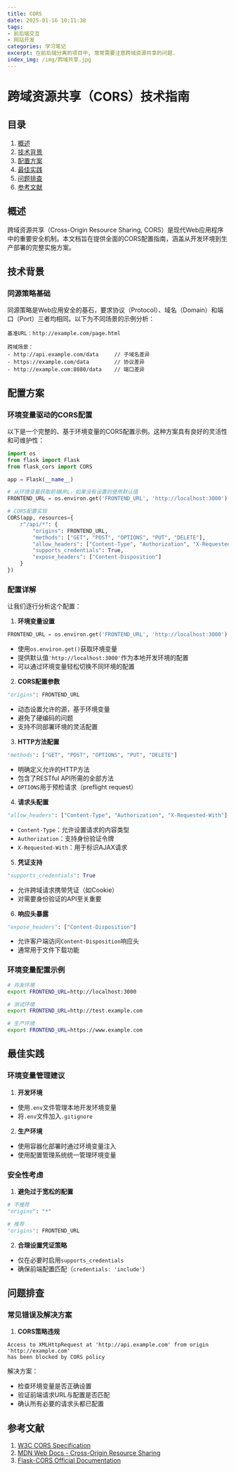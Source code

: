 ```yaml
---
title: CORS
date: 2025-01-16 10:11:38
tags: 
- 前后端交互  
- 网站开发
categories: 学习笔记
excerpt: 在前后端分离的项目中, 常常需要注意跨域资源共享的问题.
index_img: /img/跨域共享.jpg
---
```


# 跨域资源共享（CORS）技术指南

## 目录
1. [概述](#概述)
2. [技术背景](#技术背景)
3. [配置方案](#配置方案)
4. [最佳实践](#最佳实践)
5. [问题排查](#问题排查)
6. [参考文献](#参考文献)

## 概述

跨域资源共享（Cross-Origin Resource Sharing, CORS）是现代Web应用程序中的重要安全机制。本文档旨在提供全面的CORS配置指南，涵盖从开发环境到生产部署的完整实施方案。

## 技术背景

### 同源策略基础

同源策略是Web应用安全的基石，要求协议（Protocol）、域名（Domain）和端口（Port）三者均相同。以下为不同场景的示例分析：

```plaintext
基准URL：http://example.com/page.html

跨域场景：
- http://api.example.com/data     // 子域名差异
- https://example.com/data        // 协议差异
- http://example.com:8080/data    // 端口差异
```

## 配置方案

### 环境变量驱动的CORS配置

以下是一个完整的、基于环境变量的CORS配置示例。这种方案具有良好的灵活性和可维护性：

```python
import os
from flask import Flask
from flask_cors import CORS

app = Flask(__name__)

# 从环境变量获取前端URL，如果没有设置则使用默认值
FRONTEND_URL = os.environ.get('FRONTEND_URL', 'http://localhost:3000')

# CORS配置实现
CORS(app, resources={
    r"/api/*": {
        "origins": FRONTEND_URL,
        "methods": ["GET", "POST", "OPTIONS", "PUT", "DELETE"],
        "allow_headers": ["Content-Type", "Authorization", "X-Requested-With"],
        "supports_credentials": True,
        "expose_headers": ["Content-Disposition"]
    }
})
```

### 配置详解

让我们逐行分析这个配置：

1. **环境变量设置**
```python
FRONTEND_URL = os.environ.get('FRONTEND_URL', 'http://localhost:3000')
```
- 使用`os.environ.get()`获取环境变量
- 提供默认值`'http://localhost:3000'`作为本地开发环境的配置
- 可以通过环境变量轻松切换不同环境的配置

2. **CORS配置参数**
```python
"origins": FRONTEND_URL
```
- 动态设置允许的源，基于环境变量
- 避免了硬编码的问题
- 支持不同部署环境的灵活配置

3. **HTTP方法配置**
```python
"methods": ["GET", "POST", "OPTIONS", "PUT", "DELETE"]
```
- 明确定义允许的HTTP方法
- 包含了RESTful API所需的全部方法
- `OPTIONS`用于预检请求（preflight request）

4. **请求头配置**
```python
"allow_headers": ["Content-Type", "Authorization", "X-Requested-With"]
```
- `Content-Type`：允许设置请求的内容类型
- `Authorization`：支持身份验证令牌
- `X-Requested-With`：用于标识AJAX请求

5. **凭证支持**
```python
"supports_credentials": True
```
- 允许跨域请求携带凭证（如Cookie）
- 对需要身份验证的API至关重要

6. **响应头暴露**
```python
"expose_headers": ["Content-Disposition"]
```
- 允许客户端访问`Content-Disposition`响应头
- 通常用于文件下载功能

### 环境变量配置示例

```bash
# 开发环境
export FRONTEND_URL=http://localhost:3000

# 测试环境
export FRONTEND_URL=http://test.example.com

# 生产环境
export FRONTEND_URL=https://www.example.com
```

## 最佳实践

### 环境变量管理建议

1. **开发环境**
- 使用`.env`文件管理本地开发环境变量
- 将`.env`文件加入`.gitignore`

2. **生产环境**
- 使用容器化部署时通过环境变量注入
- 使用配置管理系统统一管理环境变量

### 安全性考虑

1. **避免过于宽松的配置**
```python
# 不推荐
"origins": "*"  

# 推荐
"origins": FRONTEND_URL
```

2. **合理设置凭证策略**
- 仅在必要时启用`supports_credentials`
- 确保前端配置匹配（`credentials: 'include'`）

## 问题排查

### 常见错误及解决方案

1. **CORS策略违规**
```plaintext
Access to XMLHttpRequest at 'http://api.example.com' from origin 'http://example.com' 
has been blocked by CORS policy
```
解决方案：
- 检查环境变量是否正确设置
- 验证前端请求URL与配置是否匹配
- 确认所有必要的请求头都已配置

## 参考文献

1. [W3C CORS Specification](https://fetch.spec.whatwg.org/?locale=zh_CN)
2. [MDN Web Docs - Cross-Origin Resource Sharing](https://developer.mozilla.org/zh-CN/docs/Web/HTTP/CORS)
3. [Flask-CORS Official Documentation](https://flask-cors.readthedocs.io/en/latest/?locale=zh_CN)
